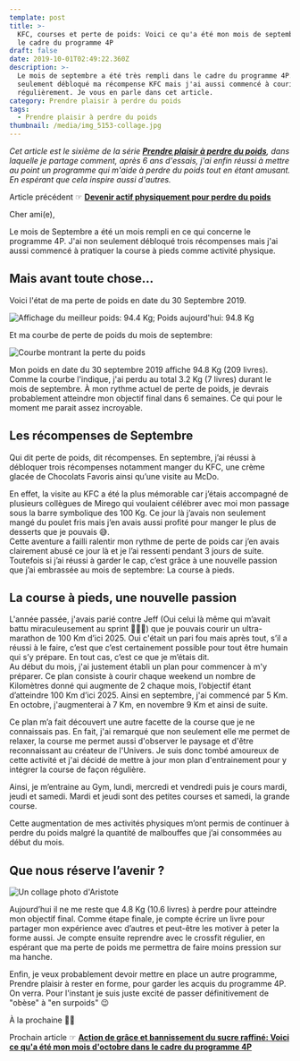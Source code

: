 ```yaml
---
template: post
title: >-
  KFC, courses et perte de poids: Voici ce qu'a été mon mois de septembre dans
  le cadre du programme 4P
draft: false
date: 2019-10-01T02:49:22.360Z
description: >-
  Le mois de septembre a été très rempli dans le cadre du programme 4P. J'ai non
  seulement débloqué ma récompense KFC mais j'ai aussi commencé à courir
  régulièrement. Je vous en parle dans cet article. 
category: Prendre plaisir à perdre du poids
tags:
  - Prendre plaisir à perdre du poids
thumbnail: /media/img_5153-collage.jpg
---
```

_Cet article est le sixième de la série [**Prendre plaisir à perdre du poids**](https://www.didia.me/category/prendre-plaisir-a-perdre-du-poids/), dans laquelle je partage comment, après 6 ans d'essais, j'ai enfin réussi à mettre au point un programme qui m'aide à perdre du poids tout en étant amusant. En espérant que cela inspire aussi d'autres._

Article précédent ☞ [**Devenir actif physiquement pour perdre du poids**](<Devenir actif physiquement pour perdre du poids>)

Cher ami(e),

Le mois de Septembre a été un mois rempli en ce qui concerne le programme 4P. J'ai non seulement débloqué trois récompenses mais j'ai aussi commencé à pratiquer la course à pieds comme activité physique. 

## Mais avant toute chose…

Voici l'état de ma perte de poids en date du 30 Septembre 2019.

![Affichage du meilleur poids: 94.4 Kg; Poids aujourd'hui: 94.8 Kg](/media/pjimage-1-.jpg "Etat de la perte du poids en date du 30 Septembre 2019")

Et ma courbe de perte de poids du mois de septembre:

![Courbe montrant la perte du poids](/media/mon_poids_du_2019-09-01_au_2019-09-30.png "Courbe de perte du poids du mois de Septembre 2019")

Mon poids en date du 30 septembre 2019 affiche 94.8 Kg (209 livres). Comme la courbe l'indique, j'ai perdu au total 3.2 Kg (7 livres) durant le mois de septembre. À mon rythme actuel de perte de poids, je devrais probablement atteindre mon objectif final dans 6 semaines. Ce qui pour le moment me parait assez incroyable.

## Les récompenses de Septembre

Qui dit perte de poids, dit récompenses. En septembre, j’ai réussi à débloquer trois récompenses notamment manger du KFC, une crème glacée de Chocolats Favoris ainsi qu’une visite au McDo.

En effet, la visite au KFC a été la plus mémorable car j’étais accompagné de plusieurs collègues de Mirego qui voulaient célébrer avec moi mon passage sous la barre symbolique des 100 Kg. Ce jour là j’avais non seulement mangé du poulet fris mais j’en avais aussi profité pour manger le plus de desserts que je pouvais 😅.\
Cette aventure a failli ralentir mon rythme de perte de poids car j’en avais clairement abusé ce jour là et je l’ai ressenti pendant 3 jours de suite. \
Toutefois si j’ai réussi à garder le cap, c’est grâce à une nouvelle passion que j’ai embrassée au mois de septembre: La course à pieds.

## La course à pieds, une nouvelle passion

L'année passée, j'avais parié contre Jeff (Oui celui là même qui m’avait battu miraculeusement au sprint 🤦🏾‍♂️) que je pouvais courir un ultra-marathon de 100 Km d’ici 2025. Oui c'était un pari fou mais après tout, s’il a réussi à le faire, c’est que c’est certainement possible pour tout être humain qui s’y prépare. En tout cas, c’est ce que je m’étais dit. \
Au début du mois, j'ai justement établi un plan pour commencer à m'y préparer. Ce plan consiste à courir chaque weekend un nombre de Kilomètres donné qui augmente de 2 chaque mois, l’objectif étant d’atteindre 100 Km d’ici 2025. Ainsi en septembre, j'ai commencé par 5 Km. En octobre, j'augmenterai à 7 Km, en novembre 9 Km et ainsi de suite.

Ce plan m’a fait découvert une autre facette de la course que je ne connaissais pas. En fait, j'ai remarqué que non seulement elle me permet de relaxer, la course me permet aussi d'observer le paysage et d'être reconnaissant au créateur de l'Univers. Je suis donc tombé amoureux de cette activité et j'ai décidé de mettre à jour mon plan d'entrainement pour y intégrer la course de façon régulière.

Ainsi, je m’entraine au Gym, lundi, mercredi et vendredi puis je cours mardi, jeudi et samedi. Mardi et jeudi sont des petites courses et samedi, la grande course.

Cette augmentation de mes activités physiques m’ont permis de continuer à perdre du poids malgré la quantité de malbouffes que j’ai consommées au début du mois.

## Que nous réserve l’avenir ?

![Un collage photo d'Aristote](/media/img_5153-collage.jpg "Progression perte de poids")

Aujourd’hui il ne me reste que 4.8 Kg (10.6 livres) à perdre pour atteindre mon objectif final. Comme étape finale, je compte écrire un livre pour partager mon expérience avec d’autres et peut-être les motiver à peter la forme aussi. Je compte ensuite reprendre avec le crossfit régulier, en espérant que ma perte de poids me permettra de faire moins pression sur ma hanche.

Enfin, je veux probablement devoir mettre en place un autre programme, Prendre plaisir à rester en forme, pour garder les acquis du programme 4P. On verra. Pour l'instant je suis juste excité de passer définitivement de "obèse" à  "en surpoids" 😉

À la prochaine ✌🏾

Prochain article ☞ [**Action de grâce et bannissement du sucre raffiné: Voici ce qu'a été mon mois d'octobre dans le cadre du programme 4P**](<Action de grâce et bannissement du sucre raffiné: Voici ce qu'a été mon mois d'octobre dans le cadre du programme 4P>)
